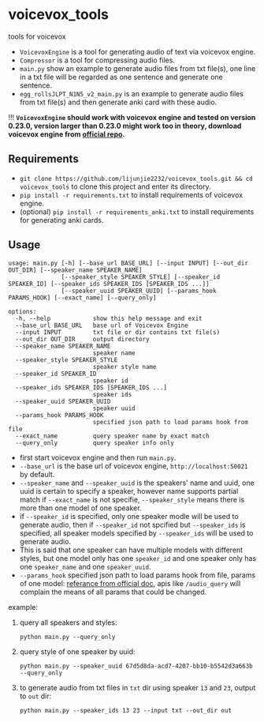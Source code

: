 # voicevox_tools
tools for voicevox

- `VoicevoxEngine` is a tool for generating audio of text via voicevox engine.
- `Compressor` is a tool for compressing audio files.
- `main.py` show an example to generate audio files from txt file(s), one line in a txt file will be regarded as one sentence and generate one sentence.
- `egg_rollsJLPT_N1N5_v2_main.py` is an example to generate audio files from txt file(s) and then generate anki card with these audio.

!!! **`VoicevoxEngine` should work with voicevox engine and tested on version 0.23.0, version larger than 0.23.0 might work too in theory, download voicevox engine from [official repo](https://github.com/VOICEVOX/voicevox_engine/releases/tag/0.23.0).**

## Requirements

- `git clone https://github.com/lijunjie2232/voicevox_tools.git && cd voicevox_tools` to clone this project and enter its directory.
- `pip install -r requirements.txt` to install requirements of voicevox engine.
- (optional) `pip install -r requirements_anki.txt` to install requirements for generating anki cards.

## Usage

```shell
usage: main.py [-h] [--base_url BASE_URL] [--input INPUT] [--out_dir OUT_DIR] [--speaker_name SPEAKER_NAME]
               [--speaker_style SPEAKER_STYLE] [--speaker_id SPEAKER_ID] [--speaker_ids SPEAKER_IDS [SPEAKER_IDS ...]]
               [--speaker_uuid SPEAKER_UUID] [--params_hook PARAMS_HOOK] [--exact_name] [--query_only]

options:
  -h, --help            show this help message and exit
  --base_url BASE_URL   base url of Voicevox Engine
  --input INPUT         txt file or dir contains txt file(s)
  --out_dir OUT_DIR     output directory
  --speaker_name SPEAKER_NAME
                        speaker name
  --speaker_style SPEAKER_STYLE
                        speaker style name
  --speaker_id SPEAKER_ID
                        speaker id
  --speaker_ids SPEAKER_IDS [SPEAKER_IDS ...]
                        speaker ids
  --speaker_uuid SPEAKER_UUID
                        speaker uuid
  --params_hook PARAMS_HOOK
                        specified json path to load params hook from file
  --exact_name          query speaker name by exact match
  --query_only          query speaker info only
```

- first start voicevox engine and then run `main.py`.
- `--base_url` is the base url of voicevox engine, `http://localhost:50021` by default.
- `--speaker_name` and `--speaker_uuid` is the speakers' name and uuid, one uuid is certain to specify a speaker, however name supports partial match if `--exact_name` is not specifie, `--speaker_style` means there is more than one model of one speaker.
- if `--speaker_id` is specified, only one speaker modle will be used to generate audio, then if `--speaker_id` not spcified but `--speaker_ids` is specified, all speaker models specified by `--speaker_ids` will be used to generate audio.
- This is said that one speaker can have multiple models with different styles, but one model only has one `speaker_id` and one speaker only has one `speaker_name` and one `speaker_uuid`.
- `--params_hook` specified json path to load params hook from file, params of one model: [referance from official doc](https://voicevox.github.io/voicevox_engine/api), apis like `/audio_query` will complain the means of all params that could be changed.

example:

1. query all speakers and styles:
    ```shell
    python main.py --query_only
    ```

2. query style of one speaker by uuid:
    ```shell
    python main.py --speaker_uuid 67d5d8da-acd7-4207-bb10-b5542d3a663b --query_only
    ```

3. to generate audio from txt files in `txt` dir using speaker `13` and `23`, output to `out` dir:
    ```shell
    python main.py --speaker_ids 13 23 --input txt --out_dir out
    ```